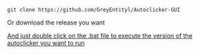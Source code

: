 ```
git clone https://github.com/GreyEntityl/Autoclicker-GUI
```
Or download the release you want <a href=https://github.com/GreyEntityl/Autoclicker-GUI/releases alt="">


And just double click on the .bat file to execute the version of the autoclicker you want to run
